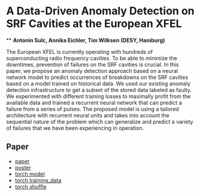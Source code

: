 # A Data-Driven Anomaly Detection on SRF Cavities at the European XFEL
** **Antonin Sulc, Annika Eichler, Tim Wilksen (DESY, Hamburg)**

The European XFEL is currently operating with hundreds of superconducting radio frequency cavities. To be
able to minimize the downtimes, prevention of failures on the SRF cavities is crucial. In this paper, we propose
an anomaly detection approach based on a neural network model to predict occurrences of breakdowns on the
SRF cavities based on a model trained on historical data. We used our existing anomaly detection infrastructure
to get a subset of the stored data labeled as faulty. We experimented with different training losses to maximally
profit from the available data and trained a recurrent neural network that can predict a failure from a series of
pulses. The proposed model is using a tailored architecture with recurrent neural units and takes into account
the sequential nature of the problem which can generalize and predict a variety of failures that we have been
experiencing in operation.


## Paper
- [paper](https://accelconf.web.cern.ch/ipac2022/papers/tupopt062.pdf) 
- [poster](https://github.com/sulcantonin/BPM_IPAC22/blob/main/tupopt062_poster.pdf)
- [torch model](https://github.com/sulcantonin/BPM_IPAC22/blob/main/models/anomaly_epoch_0127) 
- [torch training_data](https://github.com/sulcantonin/BPM_IPAC22/blob/main/model/training_data.pickle)
- [torch shuffle](https://github.com/sulcantonin/BPM_IPAC22/blob/main/model/permutation.npy)

